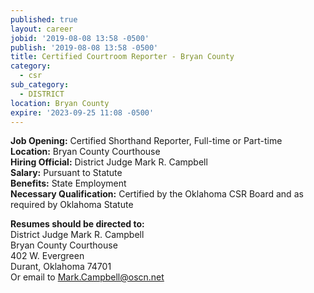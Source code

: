 ```yaml
---
published: true
layout: career
jobid: '2019-08-08 13:58 -0500'
publish: '2019-08-08 13:58 -0500'
title: Certified Courtroom Reporter - Bryan County
category:
  - csr
sub_category:
  - DISTRICT
location: Bryan County
expire: '2023-09-25 11:08 -0500'
---
```

**Job Opening:** Certified Shorthand Reporter, Full-time or Part-time  
**Location:** Bryan County Courthouse  
**Hiring Official:** District Judge Mark R. Campbell  
**Salary:** Pursuant to Statute  
**Benefits:** State Employment  
**Necessary Qualification:** Certified by the Oklahoma CSR Board and as required by Oklahoma Statute

**Resumes should be directed to:**  
District Judge Mark R. Campbell  
Bryan County Courthouse  
402 W. Evergreen  
Durant, Oklahoma 74701  
Or email to [Mark.Campbell@oscn.net](mailto:Mark.Campbell@oscn.net)
